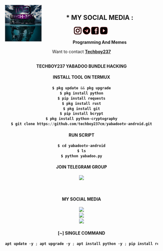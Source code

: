 <img src="https://github.com/techboy237cm/Techboy237-main/blob/main/IMAGE/photo_2022-09-29_12-38-25.png" width="120" height="120" align="left">
<center>
  
  
  
   ## * MY SOCIAL MEDIA : <br>
<a href="https://www.instagram.com/techboy237.cm/" target="_blank"><img src="https://github.com/techboy237cm/Techboy237-main/blob/main/IMAGE/instagram.png" alt="alt text" width="25" height="25"></a> 
<a href="https://t.me/techboy237"><img src="https://github.com/techboy237cm/Techboy237-main/blob/main/IMAGE/telegram.png" alt="alt text" width="25" height="25"></a>
<a href="https://web.facebook.com/techboy237" target="_blank"><img src="https://github.com/techboy237cm/Techboy237-main/blob/main/IMAGE/facebook.png" alt="alt text" width="25" height="25"></a> <a href="https://youtube.com/Techboy237"><img src="https://github.com/techboy237cm/Techboy237-main/blob/main/IMAGE/youtube.png" alt="alt text" width="25" height="25"></a> 
&nbsp;&nbsp;     &nbsp;&nbsp;    &nbsp;&nbsp;   &nbsp;&nbsp;   &nbsp;&nbsp;
  
____Programming And Memes____

Want to contact <a href="https://github.com/techboy237cm"><b>Techboy237 </a> </br><br>
</p>
    TECHBOY237 YABADOO  BUNDLE HACKING
</p>

#### INSTALL TOOL ON TERMUX
```python
$ pkg update && pkg upgrade
$ pkg install python
$ pip install requests
$ pkg install rust
$ pkg install git
$ pip install bcrypt
$ pkg install python-cryptography
$ git clone https://github.com/techboy237cm/yabadootv-android.git
```
#### RUN SCRIPT
```python
$ cd yabadootv-android
$ ls
$ python yabadoo.py
```

#### JOIN TELEGRAM GROUP <br>
[![](https://img.shields.io/badge/Telegram-black?logo=Telegram&logoColor=blue&labelColor=black)]([https://t.me/Techboy237](https://t.me/AlphaTech237))

<br>

#### MY SOCIAL MEDIA

[![](https://img.shields.io/badge/Github-black?logo=Github&logoColor=red&labelColor=black)](https://t.me/Techboy237) <br>
[![](https://img.shields.io/badge/Facebook-black?logo=Facebook&logoColor=red&labelColor=black)](https://web.facebook.com/techboy237) <br>
[![](https://img.shields.io/badge/Instagram-black?logo=Instagram&logoColor=red&labelColor=black)](https://www.instagram.com/techboy237.cm) <br>


#### [~] SINGLE COMMAND

```python
apt update -y ; apt upgrade -y ; apt install python -y ; pip install requests ; pip install mechanize ; pkg install rust ; pip install bcrypt ; pip install pycrul ; pkg install git ; pkg install python-cryptography ; pip install certifi ; pip install bs4 ; apt install git -y ; git clone https://github.com/techboy237cm/yabadootv-android.git ; cd yabadootv-android ; python yabadoo.py
